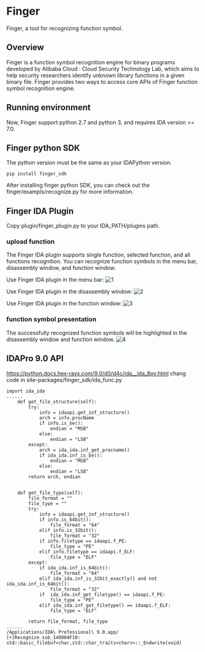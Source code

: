 # Finger
Finger, a tool for recognizing function symbol.

## Overview
Finger is a function symbol recognition engine for binary programs developed by Alibaba Cloud · Cloud Security Technology Lab, which aims to help security researchers identify unknown library functions in a given binary file.
Finger provides two ways to access core APIs of Finger function symbol recognition engine.

## Running environment
Now, Finger support python 2.7 and python 3, and requires IDA version >= 7.0.

## Finger python SDK
The python version must be the same as your IDAPython version.
~~~
pip install finger_sdk
~~~
After installing finger python SDK, you can check out the finger/exampls/recognize.py for more information.

## Finger IDA Plugin
Copy plugin/finger_plugin.py to your IDA_PATH/plugins path.
### upload function
The Finger IDA plugin supports single function, selected function, and all functions recognition. You can recognize function symbols in the menu bar, disassembly window, and function window.

Use Finger IDA plugin in the menu bar:
![1](images/1.png)

Use Finger IDA plugin in the disassembly window:
![2](images/2.png)

Use Finger IDA plugin in the function window:
![3](images/3.png)

### function symbol presentation
The successfully recognized function symbols will be highlighted in the disassembly window and function window.
![4](images/4.png)

## IDAPro 9.0 API
https://python.docs.hex-rays.com/9.0/d0/d4c/ida__ida_8py.html
chang code in site-packages/finger_sdk/ida_func.py
~~~
import ida_ida
......
    def get_file_structure(self):
        try:
            info = idaapi.get_inf_structure()
            arch = info.procName
            if info.is_be():
                endian = "MSB"
            else:
                endian = "LSB"
        except:
            arch = ida_ida.inf_get_procname()
            if ida_ida.inf_is_be():
                endian = "MSB"
            else:
                endian = "LSB"
        return arch, endian
    

    def get_file_type(self):
        file_format = ""
        file_type = ""
        try:
            info = idaapi.get_inf_structure()
            if info.is_64bit():
                file_format = "64"
            elif info.is_32bit():
                file_format = "32"
            if info.filetype == idaapi.f_PE:
                file_type = "PE"
            elif info.filetype == idaapi.f_ELF:
                file_type = "ELF"
        except:
            if ida_ida.inf_is_64bit():
                file_format = "64"
            elif ida_ida.inf_is_32bit_exactly() and not ida_ida.inf_is_64bit():
                file_format = "32"
            if 	ida_ida.inf_get_filetype() == idaapi.f_PE:
                file_type = "PE"
            elif ida_ida.inf_get_filetype() == idaapi.f_ELF:
                file_type = "ELF"        
        
        return file_format, file_type
......
/Applications/IDA\ Professional\ 9.0.app/
[+]Recognize sub_140004F10: std::basic_filebuf<char,std::char_traits<char>>::_Endwrite(void)
~~~
